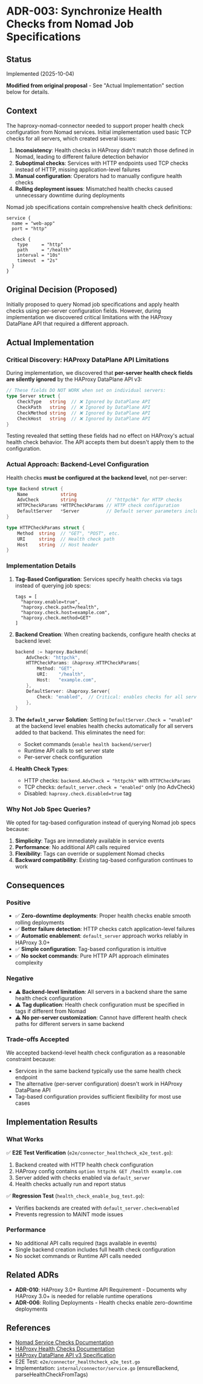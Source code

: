 # ADR-003: Synchronize Health Checks from Nomad Job Specifications

## Status
Implemented (2025-10-04)

**Modified from original proposal** - See "Actual Implementation" section below for details.

## Context

The haproxy-nomad-connector needed to support proper health check configuration from Nomad services. Initial implementation used basic TCP checks for all servers, which created several issues:

1. **Inconsistency**: Health checks in HAProxy didn't match those defined in Nomad, leading to different failure detection behavior
2. **Suboptimal checks**: Services with HTTP endpoints used TCP checks instead of HTTP, missing application-level failures
3. **Manual configuration**: Operators had to manually configure health checks
4. **Rolling deployment issues**: Mismatched health checks caused unnecessary downtime during deployments

Nomad job specifications contain comprehensive health check definitions:

```hcl
service {
  name = "web-app"
  port = "http"

  check {
    type     = "http"
    path     = "/health"
    interval = "10s"
    timeout  = "2s"
  }
}
```

## Original Decision (Proposed)

Initially proposed to query Nomad job specifications and apply health checks using per-server configuration fields. However, during implementation we discovered critical limitations with the HAProxy DataPlane API that required a different approach.

## Actual Implementation

### Critical Discovery: HAProxy DataPlane API Limitations

During implementation, we discovered that **per-server health check fields are silently ignored** by the HAProxy DataPlane API v3:

```go
// These fields DO NOT WORK when set on individual servers:
type Server struct {
    CheckType   string  // ❌ Ignored by DataPlane API
    CheckPath   string  // ❌ Ignored by DataPlane API
    CheckMethod string  // ❌ Ignored by DataPlane API
    CheckHost   string  // ❌ Ignored by DataPlane API
}
```

Testing revealed that setting these fields had no effect on HAProxy's actual health check behavior. The API accepts them but doesn't apply them to the configuration.

### Actual Approach: Backend-Level Configuration

Health checks **must be configured at the backend level**, not per-server:

```go
type Backend struct {
    Name            string
    AdvCheck        string           // "httpchk" for HTTP checks
    HTTPCheckParams *HTTPCheckParams // HTTP check configuration
    DefaultServer   *Server          // Default server parameters including check enablement
}

type HTTPCheckParams struct {
    Method  string  // "GET", "POST", etc.
    URI     string  // Health check path
    Host    string  // Host header
}
```

### Implementation Details

1. **Tag-Based Configuration**: Services specify health checks via tags instead of querying job specs:
   ```hcl
   tags = [
     "haproxy.enable=true",
     "haproxy.check.path=/health",
     "haproxy.check.host=example.com",
     "haproxy.check.method=GET"
   ]
   ```

2. **Backend Creation**: When creating backends, configure health checks at backend level:
   ```go
   backend := haproxy.Backend{
       AdvCheck: "httpchk",
       HTTPCheckParams: &haproxy.HTTPCheckParams{
           Method: "GET",
           URI:    "/health",
           Host:   "example.com",
       },
       DefaultServer: &haproxy.Server{
           Check: "enabled",  // Critical: enables checks for all servers
       },
   }
   ```

3. **The `default_server` Solution**: Setting `DefaultServer.Check = "enabled"` at the backend level enables health checks automatically for all servers added to that backend. This eliminates the need for:
   - Socket commands (`enable health backend/server`)
   - Runtime API calls to set server state
   - Per-server check configuration

4. **Health Check Types**:
   - HTTP checks: `backend.AdvCheck = "httpchk"` with `HTTPCheckParams`
   - TCP checks: `default_server.check = "enabled"` only (no AdvCheck)
   - Disabled: `haproxy.check.disabled=true` tag

### Why Not Job Spec Queries?

We opted for tag-based configuration instead of querying Nomad job specs because:

1. **Simplicity**: Tags are immediately available in service events
2. **Performance**: No additional API calls required
3. **Flexibility**: Tags can override or supplement Nomad checks
4. **Backward compatibility**: Existing tag-based configuration continues to work

## Consequences

### Positive

- ✅ **Zero-downtime deployments**: Proper health checks enable smooth rolling deployments
- ✅ **Better failure detection**: HTTP checks catch application-level failures
- ✅ **Automatic enablement**: `default_server` approach works reliably in HAProxy 3.0+
- ✅ **Simple configuration**: Tag-based configuration is intuitive
- ✅ **No socket commands**: Pure HTTP API approach eliminates complexity

### Negative

- ⚠️ **Backend-level limitation**: All servers in a backend share the same health check configuration
- ⚠️ **Tag duplication**: Health check configuration must be specified in tags if different from Nomad
- ⚠️ **No per-server customization**: Cannot have different health check paths for different servers in same backend

### Trade-offs Accepted

We accepted backend-level health check configuration as a reasonable constraint because:
- Services in the same backend typically use the same health check endpoint
- The alternative (per-server configuration) doesn't work in HAProxy DataPlane API
- Tag-based configuration provides sufficient flexibility for most use cases

## Implementation Results

### What Works

✅ **E2E Test Verification** (`e2e/connector_healthcheck_e2e_test.go`):
1. Backend created with HTTP health check configuration
2. HAProxy config contains `option httpchk GET /health example.com`
3. Server added with checks enabled via `default_server`
4. Health checks actually run and report status

✅ **Regression Test** (`health_check_enable_bug_test.go`):
- Verifies backends are created with `default_server.check=enabled`
- Prevents regression to MAINT mode issues

### Performance

- No additional API calls required (tags available in events)
- Single backend creation includes full health check configuration
- No socket commands or Runtime API calls needed

## Related ADRs

- **ADR-010**: HAProxy 3.0+ Runtime API Requirement - Documents why HAProxy 3.0+ is needed for reliable runtime operations
- **ADR-006**: Rolling Deployments - Health checks enable zero-downtime deployments

## References

- [Nomad Service Checks Documentation](https://developer.hashicorp.com/nomad/docs/job-specification/check)
- [HAProxy Health Checks Documentation](http://cbonte.github.io/haproxy-dconv/3.0/configuration.html#5.2-check)
- [HAProxy DataPlane API v3 Specification](https://www.haproxy.com/documentation/dataplaneapi/latest/)
- E2E Test: `e2e/connector_healthcheck_e2e_test.go`
- Implementation: `internal/connector/service.go` (ensureBackend, parseHealthCheckFromTags)
